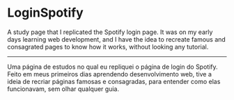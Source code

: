 # LoginSpotify

A study page that I replicated the Spotify login page. It was on my early days learning web development, and I have the idea to recreate famous and consagrated pages to know how it works, without looking any tutorial. 
______________________________________________________

Uma página de estudos no qual eu repliquei o página de login do Spotify. Feito em meus primeiros dias aprendendo desenvolvimento web, tive a ideia de recriar páginas famosas e consagradas, para entender como elas funcionavam, sem olhar qualquer guia.
